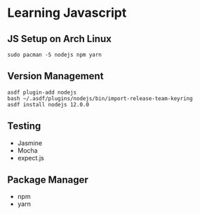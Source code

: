 # Learning Javascript

## JS Setup on Arch Linux

``` 
sudo pacman -S nodejs npm yarn
```


## Version Management

``` 
asdf plugin-add nodejs
bash ~/.asdf/plugins/nodejs/bin/import-release-team-keyring
asdf install nodejs 12.0.0
```


## Testing

 * Jasmine
 * Mocha
 * expect.js


## Package Manager

 * npm
 * yarn

